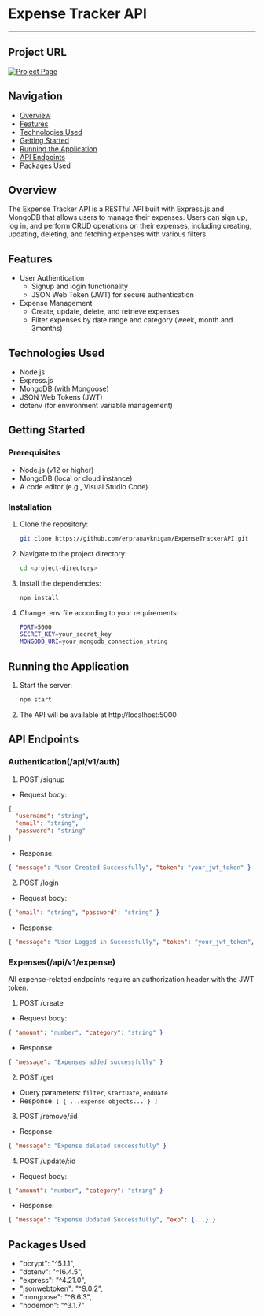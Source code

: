 # Expense Tracker API

-----------------------------------------------------------

## Project URL
[![Project Page](https://img.shields.io/badge/Project%20Page-Click%20Here-brightgreen)](https://roadmap.sh/projects/expense-tracker-api)

## Navigation
- [Overview](#overview)
- [Features](#features)
- [Technologies Used](#technologies-used)
- [Getting Started](#getting-started)
- [Running the Application](#running-the-application)
- [API Endpoints](#api-endpoints)
- [Packages Used](#packages-used)

## Overview

The Expense Tracker API is a RESTful API built with Express.js and MongoDB that allows users to manage their expenses. Users can sign up, log in, and perform CRUD operations on their expenses, including creating, updating, deleting, and fetching expenses with various filters.

## Features

- User Authentication
  - Signup and login functionality
  - JSON Web Token (JWT) for secure authentication
- Expense Management
  - Create, update, delete, and retrieve expenses
  - Filter expenses by date range and category (week, month and 3months)

## Technologies Used

- Node.js
- Express.js
- MongoDB (with Mongoose)
- JSON Web Tokens (JWT)
- dotenv (for environment variable management)

## Getting Started

### Prerequisites

- Node.js (v12 or higher)
- MongoDB (local or cloud instance)
- A code editor (e.g., Visual Studio Code)

### Installation

1. Clone the repository:

   ```bash
   git clone https://github.com/erpranavknigam/ExpenseTrackerAPI.git
   ```
2. Navigate to the project directory:
    ```bash
    cd <project-directory>
    ```
3. Install the dependencies:
    ```bash
    npm install
    ```
4. Change .env file according to your requirements:
    ```bash
    PORT=5000
    SECRET_KEY=your_secret_key
    MONGODB_URI=your_mongodb_connection_string
    ```

## Running the Application
1. Start the server:
    ```bash
    npm start
    ```
2. The API will be available at http://localhost:5000

## API Endpoints

### Authentication(/api/v1/auth)

1. POST /signup

* Request body: 
```json
{
  "username": "string",
  "email": "string",
  "password": "string"
}
```

* Response:
```json 
{ "message": "User Created Successfully", "token": "your_jwt_token" }
```


2. POST /login

* Request body: 
```json
{ "email": "string", "password": "string" }
```
* Response: 
```json
{ "message": "User Logged in Successfully", "token": "your_jwt_token", "user": {...} }
```

### Expenses(/api/v1/expense)

All expense-related endpoints require an authorization header with the JWT token.

1. POST /create

* Request body: 
```json
{ "amount": "number", "category": "string" }
```
* Response: 
```json 
{ "message": "Expenses added successfully" }
```

2. POST /get

* Query parameters: `filter`, `startDate`, `endDate`
* Response: `[ { ...expense objects... } ]` 

3. POST /remove/:id

* Response: 
```json
{ "message": "Expense deleted successfully" }
```

4. POST /update/:id

* Request body: 
```json
{ "amount": "number", "category": "string" }
```
* Response: 
```json
{ "message": "Expense Updated Successfully", "exp": {...} }
```

## Packages Used

* "bcrypt": "^5.1.1",
* "dotenv": "^16.4.5",
* "express": "^4.21.0",
* "jsonwebtoken": "^9.0.2",
* "mongoose": "^8.6.3",
* "nodemon": "^3.1.7"
